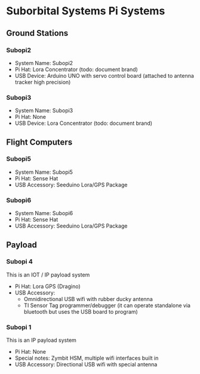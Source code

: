 
# Suborbital Systems Pi Systems

## Ground Stations

### Subopi2

* System Name: Subopi2
* Pi Hat: Lora Concentrator (todo: document brand)
* USB Device: Arduino UNO with servo control board (attached to antenna tracker high precision)

### Subopi3

* System Name: Subopi3
* Pi Hat: None
* USB Device: Lora Concentrator (todo: document brand)

## Flight Computers

### Subopi5

* System Name: Subopi5
* Pi Hat: Sense Hat
* USB Accessory: Seeduino Lora/GPS Package

### Subopi6

* System Name: Subopi6
* Pi Hat: Sense Hat
* USB Accessory: Seeduino Lora/GPS Package

## Payload

### Subopi 4

This is an IOT / IP payload system

* Pi Hat: Lora GPS (Dragino)
* USB Accessory: 
  * Omnidirectional USB wifi with rubber ducky antenna
  * TI Sensor Tag programmer/debugger (it can operate standalone via bluetooth but uses the USB board to program)

### Subopi 1

This is an IP payload system

* Pi Hat: None
* Special notes:  Zymbit HSM, multiple wifi interfaces built in
* USB Accessory: Directional USB wifi with special antenna